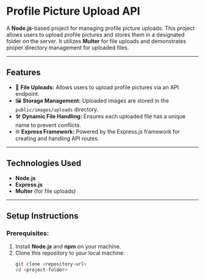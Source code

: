 # **Profile Picture Upload API**

A **Node.js**-based project for managing profile picture uploads. This project allows users to upload profile pictures and stores them in a designated folder on the server. It utilizes **Multer** for file uploads and demonstrates proper directory management for uploaded files.

---

## **Features**
- 📁 **File Uploads:** Allows users to upload profile pictures via an API endpoint.  
- 🖼️ **Storage Management:** Uploaded images are stored in the `public/images/uploads` directory.  
- 🛠️ **Dynamic File Handling:** Ensures each uploaded file has a unique name to prevent conflicts.  
- 🌐 **Express Framework:** Powered by the Express.js framework for creating and handling API routes.  

---

## **Technologies Used**
- **Node.js**  
- **Express.js**  
- **Multer** (for file uploads)  

---

## **Setup Instructions**

### Prerequisites:
1. Install **Node.js** and **npm** on your machine.
2. Clone this repository to your local machine:
   ```bash
   git clone <repository-url>
   cd <project-folder>


